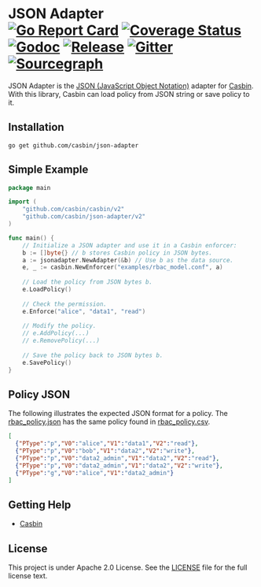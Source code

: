 JSON Adapter   
[![Go Report Card](https://goreportcard.com/badge/github.com/casbin/json-adapter)](https://goreportcard.com/report/github.com/casbin/json-adapter) [![Coverage Status](https://coveralls.io/repos/github/casbin/json-adapter/badge.svg?branch=master)](https://coveralls.io/github/casbin/json-adapter?branch=master) [![Godoc](https://godoc.org/github.com/casbin/json-adapter?status.svg)](https://godoc.org/github.com/casbin/json-adapter) [![Release](https://img.shields.io/github/release/casbin/json-adapter.svg)](https://github.com/casbin/json-adapter/releases/latest) [![Gitter](https://badges.gitter.im/Join%20Chat.svg)](https://gitter.im/casbin/lobby) [![Sourcegraph](https://sourcegraph.com/github.com/casbin/json-adapter/-/badge.svg)](https://sourcegraph.com/github.com/casbin/json-adapter?badge)
====

JSON Adapter is the [JSON (JavaScript Object Notation)](https://www.json.org/) adapter for [Casbin](https://github.com/casbin/casbin). With this library, Casbin can load policy from JSON string or save policy to it.

## Installation

    go get github.com/casbin/json-adapter

## Simple Example

```go
package main

import (
	"github.com/casbin/casbin/v2"
	"github.com/casbin/json-adapter/v2"
)

func main() {
	// Initialize a JSON adapter and use it in a Casbin enforcer:
	b := []byte{} // b stores Casbin policy in JSON bytes.
	a := jsonadapter.NewAdapter(&b) // Use b as the data source. 
	e, _ := casbin.NewEnforcer("examples/rbac_model.conf", a)
	
	// Load the policy from JSON bytes b.
	e.LoadPolicy()
	
	// Check the permission.
	e.Enforce("alice", "data1", "read")
	
	// Modify the policy.
	// e.AddPolicy(...)
	// e.RemovePolicy(...)
	
	// Save the policy back to JSON bytes b.
	e.SavePolicy()
}
```

## Policy JSON

The following illustrates the expected JSON format for a policy.  The [rbac_policy.json](examples/rbac_policy.json) has the same policy found in [rbac_policy.csv](examples/rbac_policy.csv).

```json
[
  {"PType":"p","V0":"alice","V1":"data1","V2":"read"},
  {"PType":"p","V0":"bob","V1":"data2","V2":"write"},
  {"PType":"p","V0":"data2_admin","V1":"data2","V2":"read"},
  {"PType":"p","V0":"data2_admin","V1":"data2","V2":"write"},
  {"PType":"g","V0":"alice","V1":"data2_admin"}
]
```

## Getting Help

- [Casbin](https://github.com/casbin/casbin)

## License

This project is under Apache 2.0 License. See the [LICENSE](LICENSE) file for the full license text.
